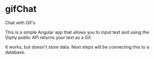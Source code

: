 # gifChat
Chat with Gif's

This is a simple Angular app that allows you to input text and using the Giphy public API returns your text as a Gif. 

It works, but doesn't store data. Next steps will be connecting this to a database. 
